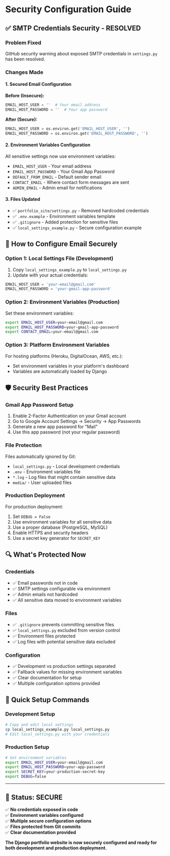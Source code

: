 # Security Configuration Guide

## ✅ **SMTP Credentials Security - RESOLVED**

### **Problem Fixed**
GitHub security warning about exposed SMTP credentials in `settings.py` has been resolved.

### **Changes Made**

#### **1. Secured Email Configuration**
**Before (Insecure):**
```python
EMAIL_HOST_USER = ''  # Your email address
EMAIL_HOST_PASSWORD = ''  # Your app password
```

**After (Secure):**
```python
EMAIL_HOST_USER = os.environ.get('EMAIL_HOST_USER', '')
EMAIL_HOST_PASSWORD = os.environ.get('EMAIL_HOST_PASSWORD', '')
```

#### **2. Environment Variables Configuration**
All sensitive settings now use environment variables:
- `EMAIL_HOST_USER` - Your email address
- `EMAIL_HOST_PASSWORD` - Your Gmail App Password
- `DEFAULT_FROM_EMAIL` - Default sender email
- `CONTACT_EMAIL` - Where contact form messages are sent
- `ADMIN_EMAIL` - Admin email for notifications

#### **3. Files Updated**
- ✅ `portfolio_site/settings.py` - Removed hardcoded credentials
- ✅ `.env.example` - Environment variables template
- ✅ `.gitignore` - Added protection for sensitive files
- ✅ `local_settings_example.py` - Secure configuration example

## 🔐 **How to Configure Email Securely**

### **Option 1: Local Settings File (Development)**
1. Copy `local_settings_example.py` to `local_settings.py`
2. Update with your actual credentials:
```python
EMAIL_HOST_USER = 'your-email@gmail.com'
EMAIL_HOST_PASSWORD = 'your-gmail-app-password'
```

### **Option 2: Environment Variables (Production)**
Set these environment variables:
```bash
export EMAIL_HOST_USER=your-email@gmail.com
export EMAIL_HOST_PASSWORD=your-gmail-app-password
export CONTACT_EMAIL=your-email@gmail.com
```

### **Option 3: Platform Environment Variables**
For hosting platforms (Heroku, DigitalOcean, AWS, etc.):
- Set environment variables in your platform's dashboard
- Variables are automatically loaded by Django

## 🛡️ **Security Best Practices**

### **Gmail App Password Setup**
1. Enable 2-Factor Authentication on your Gmail account
2. Go to Google Account Settings → Security → App Passwords
3. Generate a new app password for "Mail"
4. Use this app password (not your regular password)

### **File Protection**
Files automatically ignored by Git:
- `local_settings.py` - Local development credentials
- `.env` - Environment variables file
- `*.log` - Log files that might contain sensitive data
- `media/` - User uploaded files

### **Production Deployment**
For production deployment:
1. Set `DEBUG = False`
2. Use environment variables for all sensitive data
3. Use a proper database (PostgreSQL, MySQL)
4. Enable HTTPS and security headers
5. Use a secret key generator for `SECRET_KEY`

## 🔍 **What's Protected Now**

### **Credentials**
- ✅ Email passwords not in code
- ✅ SMTP settings configurable via environment
- ✅ Admin emails not hardcoded
- ✅ All sensitive data moved to environment variables

### **Files**
- ✅ `.gitignore` prevents committing sensitive files
- ✅ `local_settings.py` excluded from version control
- ✅ Environment files protected
- ✅ Log files with potential sensitive data excluded

### **Configuration**
- ✅ Development vs production settings separated
- ✅ Fallback values for missing environment variables
- ✅ Clear documentation for setup
- ✅ Multiple configuration options provided

## 📝 **Quick Setup Commands**

### **Development Setup**
```bash
# Copy and edit local settings
cp local_settings_example.py local_settings.py
# Edit local_settings.py with your credentials
```

### **Production Setup**
```bash
# Set environment variables
export EMAIL_HOST_USER=your-email@gmail.com
export EMAIL_HOST_PASSWORD=your-app-password
export SECRET_KEY=your-production-secret-key
export DEBUG=false
```

---

## 🎯 **Status: SECURE**

✅ **No credentials exposed in code**  
✅ **Environment variables configured**  
✅ **Multiple secure configuration options**  
✅ **Files protected from Git commits**  
✅ **Clear documentation provided**  

**The Django portfolio website is now securely configured and ready for both development and production deployment.**
